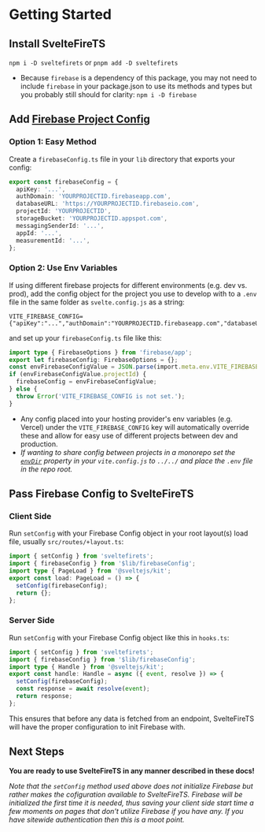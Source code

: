 # Getting Started

## Install SvelteFireTS
`npm i -D sveltefirets` or `pnpm add -D sveltefirets`
- Because `firebase` is a dependency of this package, you may not need to include `firebase` in your package.json to use its methods and types but you probably still should for clarity: `npm i -D firebase`

## Add [Firebase Project Config](https://firebase.google.com/docs/web/learn-more#config-object)

### Option 1: Easy Method
Create a `firebaseConfig.ts` file in your `lib` directory that exports your config:
```ts
export const firebaseConfig = {
  apiKey: '...',
  authDomain: 'YOURPROJECTID.firebaseapp.com',
  databaseURL: 'https://YOURPROJECTID.firebaseio.com',
  projectId: 'YOURPROJECTID',
  storageBucket: 'YOURPROJECTID.appspot.com',
  messagingSenderId: '...',
  appId: '...',
  measurementId: '...',
};
```

### Option 2: Use Env Variables
If using different firebase projects for different environments (e.g. dev vs. prod), add the config object for the project you use to develop with to a `.env` file in the same folder as `svelte.config.js` as a string:
```
VITE_FIREBASE_CONFIG={"apiKey":"...","authDomain":"YOURPROJECTID.firebaseapp.com","databaseURL":"https://YOURPROJECTID.firebaseio.com","projectId":"YOURPROJECTID","storageBucket":"YOURPROJECTID.appspot.com","messagingSenderId":"...","appId":"...","measurementId":"..."}
```
and set up your `firebaseConfig.ts` file like this:
```ts
import type { FirebaseOptions } from 'firebase/app';
export let firebaseConfig: FirebaseOptions = {};
const envFirebaseConfigValue = JSON.parse(import.meta.env.VITE_FIREBASE_CONFIG as string) as FirebaseOptions;
if (envFirebaseConfigValue.projectId) {
  firebaseConfig = envFirebaseConfigValue;
} else {
  throw Error('VITE_FIREBASE_CONFIG is not set.');
}
```

- Any config placed into your hosting provider's env variables (e.g. Vercel) under the `VITE_FIREBASE_CONFIG` key will automatically override these and allow for easy use of different projects between dev and production.
- *If wanting to share config between projects in a monorepo set the [`envDir`](https://vitejs.dev/config/#envdir) property in your `vite.config.js` to `../../` and place the `.env` file in the repo root.*

## Pass Firebase Config to SvelteFireTS

### Client Side

Run `setConfig` with your Firebase Config object in your root layout(s) load file, usually `src/routes/+layout.ts`:

```ts
import { setConfig } from 'sveltefirets';
import { firebaseConfig } from '$lib/firebaseConfig';
import type { PageLoad } from '@sveltejs/kit';
export const load: PageLoad = () => {
  setConfig(firebaseConfig);
  return {};
};
```

### Server Side

Run `setConfig` with your Firebase Config object like this in `hooks.ts`:

```ts
import { setConfig } from 'sveltefirets';
import { firebaseConfig } from '$lib/firebaseConfig';
import type { Handle } from '@sveltejs/kit';
export const handle: Handle = async ({ event, resolve }) => {
  setConfig(firebaseConfig);
  const response = await resolve(event);
  return response;
};
```

This ensures that before any data is fetched from an endpoint, SvelteFireTS will have the proper configuration to init Firebase with.

## Next Steps

**You are ready to use SvelteFireTS in any manner described in these docs!** 

*Note that the `setConfig` method used above does not initialize Firebase but rather makes the cofiguration available to SvelteFireTS. Firebase will be initialized the first time it is needed, thus saving your client side start time a few moments on pages that don't utilize Firebase if you have any. If you have sitewide authentication then this is a moot point.*